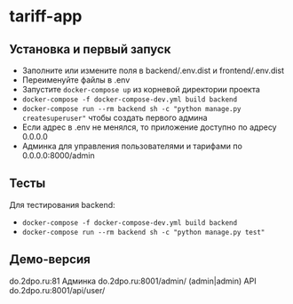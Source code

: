 # tariff-app

## Установка и первый запуск

- Заполните или измените поля в backend/.env.dist и frontend/.env.dist
- Переименуйте файлы в .env
- Запустите ```docker-compose up``` из корневой директории проекта
- ```docker-compose -f docker-compose-dev.yml build backend```
- ```docker-compose run --rm backend sh -c "python manage.py createsuperuser"``` чтобы создать первого админа
- Если адрес в .env не менялся, то приложение доступно по адресу 0.0.0.0
- Админка для управления пользователями и тарифами по 0.0.0.0:8000/admin

## Тесты

Для тестирования backend:
- ```docker-compose -f docker-compose-dev.yml build backend```
- ```docker-compose run --rm backend sh -c "python manage.py test"```

## Демо-версия

do.2dpo.ru:81
Админка do.2dpo.ru:8001/admin/ (admin|admin)
API do.2dpo.ru:8001/api/user/